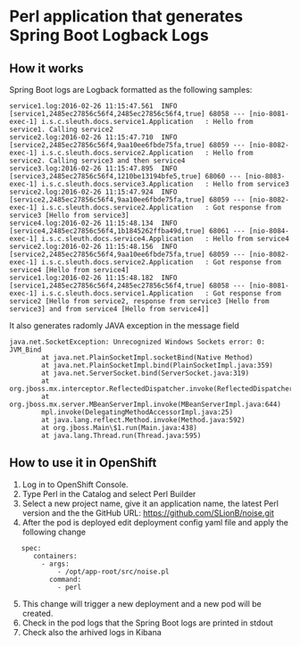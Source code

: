 # Perl application that generates Spring Boot Logback Logs
## How it works
Spring Boot logs are Logback formatted as the following samples:
```
service1.log:2016-02-26 11:15:47.561  INFO [service1,2485ec27856c56f4,2485ec27856c56f4,true] 68058 --- [nio-8081-exec-1] i.s.c.sleuth.docs.service1.Application   : Hello from service1. Calling service2
service2.log:2016-02-26 11:15:47.710  INFO [service2,2485ec27856c56f4,9aa10ee6fbde75fa,true] 68059 --- [nio-8082-exec-1] i.s.c.sleuth.docs.service2.Application   : Hello from service2. Calling service3 and then service4
service3.log:2016-02-26 11:15:47.895  INFO [service3,2485ec27856c56f4,1210be13194bfe5,true] 68060 --- [nio-8083-exec-1] i.s.c.sleuth.docs.service3.Application   : Hello from service3
service2.log:2016-02-26 11:15:47.924  INFO [service2,2485ec27856c56f4,9aa10ee6fbde75fa,true] 68059 --- [nio-8082-exec-1] i.s.c.sleuth.docs.service2.Application   : Got response from service3 [Hello from service3]
service4.log:2016-02-26 11:15:48.134  INFO [service4,2485ec27856c56f4,1b1845262ffba49d,true] 68061 --- [nio-8084-exec-1] i.s.c.sleuth.docs.service4.Application   : Hello from service4
service2.log:2016-02-26 11:15:48.156  INFO [service2,2485ec27856c56f4,9aa10ee6fbde75fa,true] 68059 --- [nio-8082-exec-1] i.s.c.sleuth.docs.service2.Application   : Got response from service4 [Hello from service4]
service1.log:2016-02-26 11:15:48.182  INFO [service1,2485ec27856c56f4,2485ec27856c56f4,true] 68058 --- [nio-8081-exec-1] i.s.c.sleuth.docs.service1.Application   : Got response from service2 [Hello from service2, response from service3 [Hello from service3] and from service4 [Hello from service4]]
```
It also generates radomly JAVA exception in the message field
```
java.net.SocketException: Unrecognized Windows Sockets error: 0: JVM_Bind
        at java.net.PlainSocketImpl.socketBind(Native Method)
        at java.net.PlainSocketImpl.bind(PlainSocketImpl.java:359)
        at java.net.ServerSocket.bind(ServerSocket.java:319)
        at org.jboss.mx.interceptor.ReflectedDispatcher.invoke(ReflectedDispatcher.java:141)
        at org.jboss.mx.server.MBeanServerImpl.invoke(MBeanServerImpl.java:644)
        mpl.invoke(DelegatingMethodAccessorImpl.java:25)
        at java.lang.reflect.Method.invoke(Method.java:592)
        at org.jboss.Main\$1.run(Main.java:438)
        at java.lang.Thread.run(Thread.java:595)
```
## How to use it in OpenShift
1. Log in to OpenShift Console.
2. Type Perl in the Catalog and select Perl Builder
3. Select a new project name, give it an application name, the latest Perl version and the the GitHub URL: https://github.com/SLionB/noise.git
4. After the pod is deployed edit deployment config yaml file and apply the following change
```
   spec:
      containers:
        - args:
            - /opt/app-root/src/noise.pl
          command:
            - perl
 ``` 
 5. This change will trigger a new deployment and a new pod will be created.
 6. Check in the pod logs that the Spring Boot logs are printed in stdout
 7. Check also the arhived logs in Kibana
